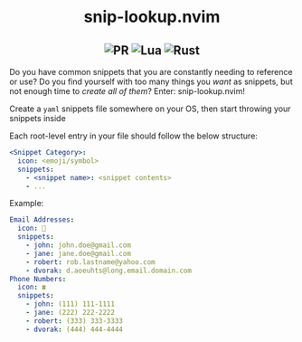 <h1 align="center">
  <br>
  snip-lookup.nvim
  <br>
  <!-- <br> -->
  <!-- put gif here -->
  <!-- <br> -->
</h1>
<h2 align="center">
  <img alt="PR" src="https://img.shields.io/badge/PRs-welcome-brightgreen.svg?style=flat"/>
  <img alt="Lua" src="https://img.shields.io/badge/lua-%232C2D72.svg?&style=flat&logo=lua&logoColor=white"/>
  <img alt="Rust" src="https://img.shields.io/badge/-Rust-orange"/>
</h2>

Do you have common snippets that you are constantly needing to reference or use?
Do you find yourself with too many things you _want_ as snippets, but not enough time to _create all of them_?
Enter: snip-lookup.nvim!

Create a `yaml` snippets file somewhere on your OS, then start throwing your snippets inside

Each root-level entry in your file should follow the below structure:

```yaml
<Snippet Category>:
  icon: <emoji/symbol>
  snippets:
    - <snippet name>: <snippet contents>
    - ...
```

Example:

```yaml
Email Addresses:
  icon: 📧
  snippets:
    - john: john.doe@gmail.com
    - jane: jane.doe@gmail.com
    - robert: rob.lastname@yahoo.com
    - dvorak: d.aoeuhts@long.email.domain.com
Phone Numbers:
  icon: ☎️
  snippets:
    - john: (111) 111-1111
    - jane: (222) 222-2222
    - robert: (333) 333-3333
    - dvorak: (444) 444-4444
```
